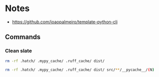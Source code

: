 # Notes

- https://github.com/joaopalmeiro/template-python-cli

## Commands

### Clean slate

```bash
rm -rf .hatch/ .mypy_cache/ .ruff_cache/ dist/
```

```bash
rm -rf .hatch/ .mypy_cache/ .ruff_cache/ dist/ src/**/__pycache__/(N)
```
